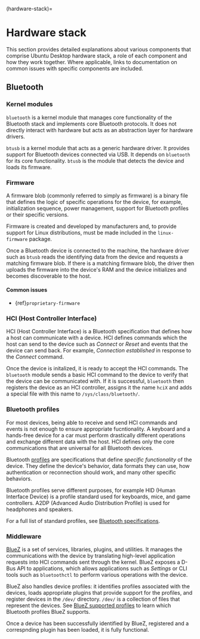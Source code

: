(hardware-stack)=
# Hardware stack

This section provides detailed explanations about various components that comprise Ubuntu Desktop hardware stack, a role of each component and how they work together. Where applicable, links to documentation on common issues with specific components are included.

## Bluetooth

### Kernel modules

`bluetooth` is a kernel module that manages core functionality of the Bluetooth stack and implements core Bluetooth protocols. It does not directly interact with hardware but acts as an abstraction layer for hardware drivers.

`btusb` is a kernel module that acts as a generic hardware driver. It provides support for Bluetooth devices connected via USB. It depends on `bluetooth` for its core functionality. `btusb` is the module that detects the device and loads its firmware.

### Firmware

A firmware blob (commonly referred to simply as firmware) is a binary file that defines the logic of specific operations for the device, for example, initialization sequence, power management, support for Bluetooth profiles or their specific versions.

Firmware is created and developed by manufacturers and, to provide support for Linux distributions, must be made included in the `linux-firmware` package. 

Once a Bluetooth device is connected to the machine, the hardware driver such as `btusb` reads the identifying data from the device and requests a matching firmware blob. If there is a matching firmware blob, the driver then uploads the firmware into the device's RAM and the device initializes and becomes discoverable to the host. 

#### Common issues

* {ref}`proprietary-firmware` 

### HCI (Host Controller Interface)

HCI (Host Controller Interface) is a Bluetooth specification that defines how a host can communicate with a device. HCI defines commands which the host can send to the device such as *Connect* or *Reset* and events that the device can send back. For example, *Connection established* in response to the *Connect* command. 

Once the device is initalized, it is ready to accept the HCI commands. The `bluetooth` module sends a basic HCI command to the device to verify that the device can be communicated with. If it is successful, `bluetooth` then registers the device as an HCI controller, assigns it the name `hciX` and adds a special file with this name to `/sys/class/bluetooth/`.   

### Bluetooth profiles

For most devices, being able to receive and send HCI commands and events is not enough to ensure appropriate fucntionality. A keyboard and a hands-free device for a car must perform drastically different operations and exchange different data with the host. HCI defines only the core communications that are universal for all Bluetooth devices.

Bluetooth [profiles](https://www.bluez.org/profiles/) are specifications that define *specific functionality* of the device. They define the device's behavior, data formats they can use, how authentication or reconnection should work, and many other specific behaviors.

Bluetooth profiles serve different purposes, for example HID (Human Interface Device) is a profile standard used for  keyboards, mice, and game controllers. A2DP (Advanced Audio Distribution Profile) is used for headphones and speakers. 

For a full list of standard profiles, see [Bluetooth specifications](https://www.bluetooth.com/specifications/specs/).

### Middleware 

[BlueZ](https://www.bluez.org/) is a set of services, libraries, plugins, and utilities. It manages the communications with the device by translating high-level application requests into HCI commands sent through the kernel. BlueZ exposes a D-Bus API to applications, which allows applications such as *Settings* or CLI tools such as `bluetoothctl` to perform various operations with the device.

BlueZ also handles device profiles: it identifies profiles associated with the devices, loads appropriate plugins that provide support for the profiles, and register devices in the `/dev/` directory. `/dev/` is a collection of files that represent the devices.  See [BlueZ supported profiles](https://www.bluez.org/profiles/) to learn which Bluetooth profiles BlueZ supports.

Once a device has been successfully identified by BlueZ, registered and a correspnding plugin has been loaded, it is fully functional.
